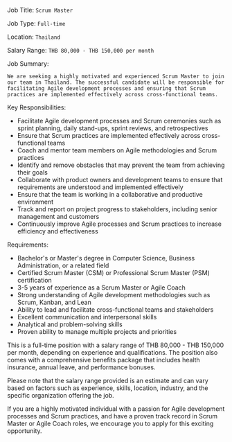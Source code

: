 Job Title: `Scrum Master`

Job Type: `Full-time`

Location: `Thailand`

Salary Range: `THB 80,000 - THB 150,000 per month`

Job Summary:

`We are seeking a highly motivated and experienced Scrum Master to join our team in Thailand. The successful candidate will be responsible for facilitating Agile development processes and ensuring that Scrum practices are implemented effectively across cross-functional teams.`

Key Responsibilities:

* Facilitate Agile development processes and Scrum ceremonies such as sprint planning, daily stand-ups, sprint reviews, and retrospectives
* Ensure that Scrum practices are implemented effectively across cross-functional teams
* Coach and mentor team members on Agile methodologies and Scrum practices
* Identify and remove obstacles that may prevent the team from achieving their goals
* Collaborate with product owners and development teams to ensure that requirements are understood and implemented effectively
* Ensure that the team is working in a collaborative and productive environment
* Track and report on project progress to stakeholders, including senior management and customers
* Continuously improve Agile processes and Scrum practices to increase efficiency and effectiveness

Requirements:

* Bachelor's or Master's degree in Computer Science, Business Administration, or a related field
* Certified Scrum Master (CSM) or Professional Scrum Master (PSM) certification
* 3-5 years of experience as a Scrum Master or Agile Coach
* Strong understanding of Agile development methodologies such as Scrum, Kanban, and Lean
* Ability to lead and facilitate cross-functional teams and stakeholders
* Excellent communication and interpersonal skills
* Analytical and problem-solving skills
* Proven ability to manage multiple projects and priorities

This is a full-time position with a salary range of THB 80,000 - THB 150,000 per month, depending on experience and qualifications. The position also comes with a comprehensive benefits package that includes health insurance, annual leave, and performance bonuses.

Please note that the salary range provided is an estimate and can vary based on factors such as experience, skills, location, industry, and the specific organization offering the job.

If you are a highly motivated individual with a passion for Agile development processes and Scrum practices, and have a proven track record in Scrum Master or Agile Coach roles, we encourage you to apply for this exciting opportunity.